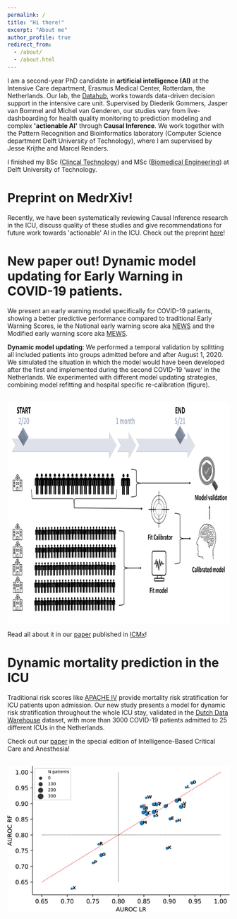 ```yaml
---
permalink: /
title: "Hi there!"
excerpt: "About me"
author_profile: true
redirect_from: 
  - /about/
  - /about.html
---
```

I am a second-year PhD candidate in <b>artificial intelligence (AI)</b> at the Intensive Care department, Erasmus Medical Center, Rotterdam, the Netherlands. 
Our lab, the [Datahub](https://datahub.health/), works towards data-driven decision support in the intensive care unit. Supervised by Diederik Gommers, Jasper van Bommel and Michel van Genderen, our studies vary from live-dashboarding for health quality monitoring to prediction modeling and complex <b>'actionable AI'</b> through <b>Causal Inference</b>. We work together with the Pattern Recognition and Bioinformatics laboratory (Computer Science department Delft University of Technology), where I am supervised by Jesse Krijthe and Marcel Reinders. 

I finished my BSc ([Clincal Technology](https://www.tudelft.nl/onderwijs/opleidingen/bachelors/kt/bsc-klinische-technologie)) and MSc ([Biomedical Engineering](https://www.tudelft.nl/onderwijs/opleidingen/masters/biomedical-engineering/msc-biomedical-engineering)) at Delft University of Technology.




<!-- This is the front page of a website that is powered by the [academicpages template](https://github.com/academicpages/academicpages.github.io) and hosted on GitHub pages. [GitHub pages](https://pages.github.com) is a free service in which websites are built and hosted from code and data stored in a GitHub repository, automatically updating when a new commit is made to the respository. This template was forked from the [Minimal Mistakes Jekyll Theme](https://mmistakes.github.io/minimal-mistakes/) created by Michael Rose, and then extended to support the kinds of content that academics have: publications, talks, teaching, a portfolio, blog posts, and a dynamically-generated CV. You can fork [this repository](https://github.com/academicpages/academicpages.github.io) right now, modify the configuration and markdown files, add your own PDFs and other content, and have your own site for free, with no ads! An older version of this template powers my own personal website at [stuartgeiger.com](http://stuartgeiger.com), which uses [this Github repository](https://github.com/staeiou/staeiou.github.io). -->

Preprint on MedrXiv!
======
Recently, we have been systematically reviewing Causal Inference research in the ICU, discuss quality of these studies and give recommendations for future work towards 'actionable' AI in the ICU. Check out the preprint [here](https://www.medrxiv.org/content/10.1101/2022.10.29.22281684v1)!

New paper out! Dynamic model updating for Early Warning in COVID-19 patients.
======
We present an early warning model specifically for COVID-19 patients, showing a better predictive performance compared to traditional Early Warning Scores, ie the National early warning score aka [NEWS](https://pubmed.ncbi.nlm.nih.gov/23295778/) and the Modified early warning score aka [MEWS](https://pubmed.ncbi.nlm.nih.gov/11588210/).

<b>Dynamic model updating</b>: We performed a temporal validation by splitting all included patients into groups admitted before and after August 1, 2020. We simulated the situation in which the model would have been developed after the first and implemented during the second COVID-19 ‘wave’ in the Netherlands. We experimented with different model updating strategies, combining model refitting and hospital specific re-calibration (figure). 

<br/><img src='/images/model_updating.jpg' width="700" height="500">

Read all about it in our [paper](https://pubmed.ncbi.nlm.nih.gov/35958674/) published in [ICMx](https://icm-experimental.springeropen.com/)!


Dynamic mortality prediction in the ICU
======
Traditional risk scores like [APACHE IV](https://pubmed.ncbi.nlm.nih.gov/16540951/) provide mortality risk stratification for ICU patients upon admission. Our new study presents a model for dynamic risk stratification throughout the whole ICU stay, validated in the [Dutch Data Warehouse](https://ccforum.biomedcentral.com/articles/10.1186/s13054-021-03733-z) dataset, with more than 3000 COVID-19 patients admitted to 25 different ICUs in the Netherlands.

Check out our [paper](https://pubmed.ncbi.nlm.nih.gov/35958674/) in the special edition of Intelligence-Based Critical Care and Anesthesia!

<br/><img src='/images/Dyn_mort_results.jpg'>

<!-- A data-driven personal website
======
Like many other Jekyll-based GitHub Pages templates, academicpages makes you separate the website's content from its form. The content & metadata of your website are in structured markdown files, while various other files constitute the theme, specifying how to transform that content & metadata into HTML pages. You keep these various markdown (.md), YAML (.yml), HTML, and CSS files in a public GitHub repository. Each time you commit and push an update to the repository, the [GitHub pages](https://pages.github.com/) service creates static HTML pages based on these files, which are hosted on GitHub's servers free of charge.

<br/><img src='/images/500x300.png'>

Many of the features of dynamic content management systems (like Wordpress) can be achieved in this fashion, using a fraction of the computational resources and with far less vulnerability to hacking and DDoSing. You can also modify the theme to your heart's content without touching the content of your site. If you get to a point where you've broken something in Jekyll/HTML/CSS beyond repair, your markdown files describing your talks, publications, etc. are safe. You can rollback the changes or even delete the repository and start over -- just be sure to save the markdown files! Finally, you can also write scripts that process the structured data on the site, such as [this one](https://github.com/academicpages/academicpages.github.io/blob/master/talkmap.ipynb) that analyzes metadata in pages about talks to display [a map of every location you've given a talk](https://academicpages.github.io/talkmap.html).

Getting started
======
1. Register a GitHub account if you don't have one and confirm your e-mail (required!)
1. Fork [this repository](https://github.com/academicpages/academicpages.github.io) by clicking the "fork" button in the top right. 
1. Go to the repository's settings (rightmost item in the tabs that start with "Code", should be below "Unwatch"). Rename the repository "[your GitHub username].github.io", which will also be your website's URL.
1. Set site-wide configuration and create content & metadata (see below -- also see [this set of diffs](http://archive.is/3TPas) showing what files were changed to set up [an example site](https://getorg-testacct.github.io) for a user with the username "getorg-testacct")
1. Upload any files (like PDFs, .zip files, etc.) to the files/ directory. They will appear at https://[your GitHub username].github.io/files/example.pdf.  
1. Check status by going to the repository settings, in the "GitHub pages" section

Site-wide configuration
------
The main configuration file for the site is in the base directory in [_config.yml](https://github.com/academicpages/academicpages.github.io/blob/master/_config.yml), which defines the content in the sidebars and other site-wide features. You will need to replace the default variables with ones about yourself and your site's github repository. The configuration file for the top menu is in [_data/navigation.yml](https://github.com/academicpages/academicpages.github.io/blob/master/_data/navigation.yml). For example, if you don't have a portfolio or blog posts, you can remove those items from that navigation.yml file to remove them from the header. 

Create content & metadata
------
For site content, there is one markdown file for each type of content, which are stored in directories like _publications, _talks, _posts, _teaching, or _pages. For example, each talk is a markdown file in the [_talks directory](https://github.com/academicpages/academicpages.github.io/tree/master/_talks). At the top of each markdown file is structured data in YAML about the talk, which the theme will parse to do lots of cool stuff. The same structured data about a talk is used to generate the list of talks on the [Talks page](https://academicpages.github.io/talks), each [individual page](https://academicpages.github.io/talks/2012-03-01-talk-1) for specific talks, the talks section for the [CV page](https://academicpages.github.io/cv), and the [map of places you've given a talk](https://academicpages.github.io/talkmap.html) (if you run this [python file](https://github.com/academicpages/academicpages.github.io/blob/master/talkmap.py) or [Jupyter notebook](https://github.com/academicpages/academicpages.github.io/blob/master/talkmap.ipynb), which creates the HTML for the map based on the contents of the _talks directory).

**Markdown generator**

I have also created [a set of Jupyter notebooks](https://github.com/academicpages/academicpages.github.io/tree/master/markdown_generator
) that converts a CSV containing structured data about talks or presentations into individual markdown files that will be properly formatted for the academicpages template. The sample CSVs in that directory are the ones I used to create my own personal website at stuartgeiger.com. My usual workflow is that I keep a spreadsheet of my publications and talks, then run the code in these notebooks to generate the markdown files, then commit and push them to the GitHub repository.

How to edit your site's GitHub repository
------
Many people use a git client to create files on their local computer and then push them to GitHub's servers. If you are not familiar with git, you can directly edit these configuration and markdown files directly in the github.com interface. Navigate to a file (like [this one](https://github.com/academicpages/academicpages.github.io/blob/master/_talks/2012-03-01-talk-1.md) and click the pencil icon in the top right of the content preview (to the right of the "Raw | Blame | History" buttons). You can delete a file by clicking the trashcan icon to the right of the pencil icon. You can also create new files or upload files by navigating to a directory and clicking the "Create new file" or "Upload files" buttons. 

Example: editing a markdown file for a talk
![Editing a markdown file for a talk](/images/editing-talk.png)

For more info
------
More info about configuring academicpages can be found in [the guide](https://academicpages.github.io/markdown/). The [guides for the Minimal Mistakes theme](https://mmistakes.github.io/minimal-mistakes/docs/configuration/) (which this theme was forked from) might also be helpful. -->
